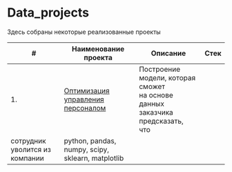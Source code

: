 # Data_projects
Здесь собраны некоторые реализованные проекты

| #    | Наименование проекта                | Описание                                                     | Стек                                                         |
| ---- | ------------------------------------------------------------ | ------------------------------------------------------------ | ------------------------------------------------------------ |
| 1.   | [Оптимизация управления персоналом](https://github.com/AIPerova/data_projects/blob/main/hr_help_mdl/6578cd52-d561-4374-81e1-8d0f359004c8.ipynb) |  Построение модели, которая сможет <br/>на основе данных заказчика предсказать,<br/> что
сотрудник уволится из компании| python, pandas, numpy, scipy, sklearn, matplotlib       |
